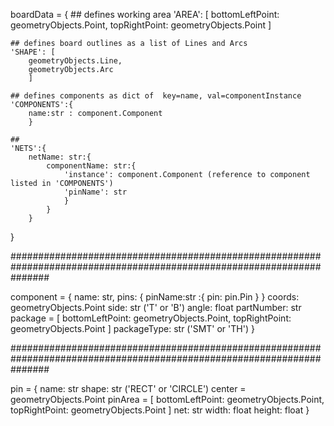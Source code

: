 boardData = {
    ## defines working area
    'AREA': [
        bottomLeftPoint: geometryObjects.Point, 
        topRightPoint: geometryObjects.Point
        ] 

    ## defines board outlines as a list of Lines and Arcs 
    'SHAPE': [
        geometryObjects.Line,
        geometryObjects.Arc
        ]

    ## defines components as dict of  key=name, val=componentInstance
    'COMPONENTS':{
        name:str : component.Component
        }

    ##
    'NETS':{
        netName: str:{
            componentName: str:{
                'instance': component.Component (reference to component listed in 'COMPONENTS')
                'pinName': str
                }
            }
        }

}

#######################################################################################################################

component = {
    name: str,
    pins: {
        pinName:str :{
            pin: pin.Pin
        }
    }
    coords: geometryObjects.Point
    side: str ('T' or 'B')
    angle: float
    partNumber: str
    package = [
        bottomLeftPoint: geometryObjects.Point, 
        topRightPoint: geometryObjects.Point
    ]
    packageType: str ('SMT' or 'TH')
}

#######################################################################################################################

pin = {
    name: str
    shape: str ('RECT' or 'CIRCLE')
    center = geometryObjects.Point
    pinArea = [
        bottomLeftPoint: geometryObjects.Point, 
        topRightPoint: geometryObjects.Point
    ]
    net: str
    width: float
    height: float
}